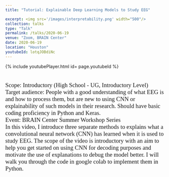 ```yaml
---
title: "Tutorial: Explainable Deep Learning Models to Study EEG"

excerpt: <img src='/images/interpretability.png' width="500"/>
collection: talks
type: "Talk"
permalink: /talks/2020-06-19
venue: "Zoom, BRAIN Center"
date: 2020-06-19
location: "Houston"
youtubeId: lotqJOBdiNc 
---
```


{% include youtubePlayer.html id= page.youtubeId %}
<p style="font-family: Garamond; font-size:14pt; font-style:normal">

<br>
Scope: Introductory (High School - UG, Introductory Level)<br>
Target audience: People with a good understanding of what EEG is and how to process them, but are new to using CNN or explainability of such models in their research. Should have basic coding proficiency in Python and Keras.
<br>
Event: BRAIN Center Summer Workshop Series
  
  
<br>
In this video, I introduce three separate methods to explains what a convolutional neural network (CNN) has learned when it is used to study EEG. The scope of the video is introductory with an aim to help you get started on using CNN for decoding purposes and motivate the use of explanations to debug the model better. I will walk you through the code in google colab to implement them in Python. 



</p>

